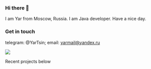 ### Hi there 👋
I am Yar from Moscow, Russia. I am Java developer. Have a nice day.

### Get in touch
telegram: @YarTsin; email: yarmail@yandex.ru

![](https://komarev.com/ghpvc/?username=yarmail)

Recent projects below

<!--
**yarmail/yarmail** is a ✨ _special_ ✨ repository because its `README.md` (this file) appears on your GitHub profile.

Here are some ideas to get you started:

- 🔭 I’m currently working on ...
- 🌱 I’m currently learning ...
- 👯 I’m looking to collaborate on ...
- 🤔 I’m looking for help with ...
- 💬 Ask me about ...
- 📫 How to reach me: ...
- 😄 Pronouns: ...
- ⚡ Fun fact: ...
-->
